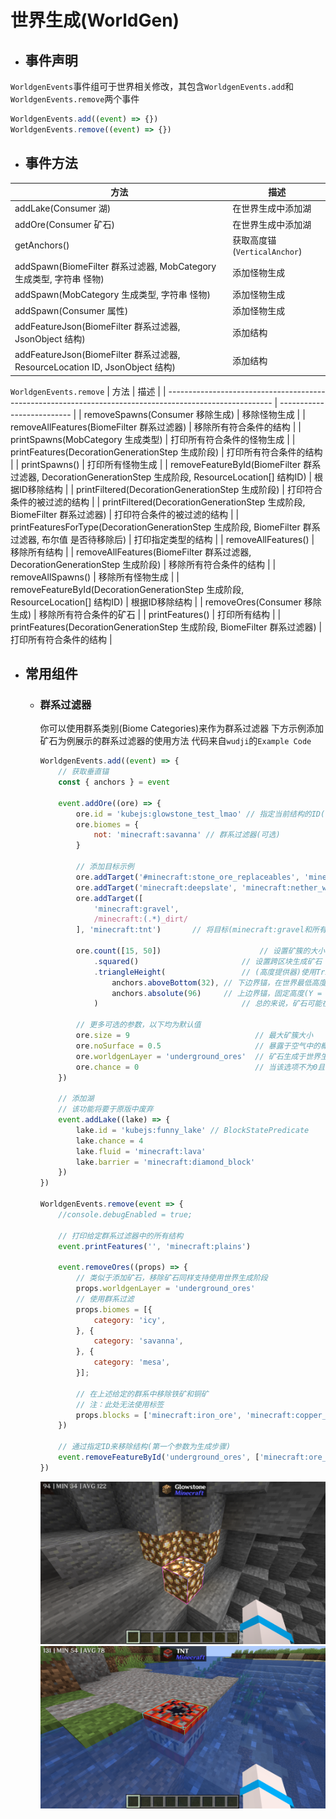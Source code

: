 # 世界生成(WorldGen)

* ## **事件声明**
`WorldgenEvents`事件组可于世界相关修改，其包含`WorldgenEvents.add`和`WorldgenEvents.remove`两个事件
  ```js
  WorldgenEvents.add((event) => {})
  WorldgenEvents.remove((event) => {})
  ```
* ## 事件方法
| 方法                                                                         | 描述                         |
| ---------------------------------------------------------------------------- | ---------------------------- |
| addLake(Consumer 湖)                                                         | 在世界生成中添加湖           |
| addOre(Consumer 矿石)                                                        | 在世界生成中添加湖           |
| getAnchors()                                                                 | 获取高度锚(`VerticalAnchor`) |
| addSpawn(BiomeFilter 群系过滤器, MobCategory 生成类型, 字符串 怪物)          | 添加怪物生成                 |
| addSpawn(MobCategory 生成类型, 字符串 怪物)                                  | 添加怪物生成                 |
| addSpawn(Consumer 属性)                                                      | 添加怪物生成                 |
| addFeatureJson(BiomeFilter 群系过滤器, JsonObject 结构)                      | 添加结构                     |
| addFeatureJson(BiomeFilter 群系过滤器, ResourceLocation ID, JsonObject 结构) | 添加结构                     |

`WorldgenEvents.remove`
| 方法                                                                                                     | 描述                       |
| -------------------------------------------------------------------------------------------------------- | -------------------------- |
| removeSpawns(Consumer 移除生成)                                                                          | 移除怪物生成               |
| removeAllFeatures(BiomeFilter 群系过滤器)                                                                | 移除所有符合条件的结构     |
| printSpawns(MobCategory 生成类型)                                                                        | 打印所有符合条件的怪物生成 |
| printFeatures(DecorationGenerationStep 生成阶段)                                                         | 打印所有符合条件的结构     |
| printSpawns()                                                                                            | 打印所有怪物生成           |
| removeFeatureById(BiomeFilter 群系过滤器, DecorationGenerationStep 生成阶段, ResourceLocation\[] 结构ID) | 根据ID移除结构             |
| printFiltered(DecorationGenerationStep 生成阶段)                                                         | 打印符合条件的被过滤的结构 |
| printFiltered(DecorationGenerationStep 生成阶段, BiomeFilter 群系过滤器)                                 | 打印符合条件的被过滤的结构 |
| printFeaturesForType(DecorationGenerationStep 生成阶段, BiomeFilter 群系过滤器, 布尔值 是否待移除后)     | 打印指定类型的结构         |
| removeAllFeatures()                                                                                      | 移除所有结构               |
| removeAllFeatures(BiomeFilter 群系过滤器, DecorationGenerationStep 生成阶段)                             | 移除所有符合条件的结构     |
| removeAllSpawns()                                                                                        | 移除所有怪物生成           |
| removeFeatureById(DecorationGenerationStep 生成阶段, ResourceLocation[] 结构ID)                          | 根据ID移除结构             |
| removeOres(Consumer 移除生成)                                                                            | 移除所有符合条件的矿石     |
| printFeatures()                                                                                          | 打印所有结构               |
| printFeatures(DecorationGenerationStep 生成阶段, BiomeFilter 群系过滤器)                                 | 打印所有符合条件的结构     |

* ## 常用组件
  * ### 群系过滤器
    你可以使用群系类别(Biome Categories)来作为群系过滤器
	下方示例添加矿石为例展示的群系过滤器的使用方法
	代码来自`wudji`的`Example Code`
    ```js
    WorldgenEvents.add((event) => {
    	// 获取垂直锚
    	const { anchors } = event
    
    	event.addOre((ore) => {
    		ore.id = 'kubejs:glowstone_test_lmao' // 指定当前结构的ID(可选，但推荐指定)
    		ore.biomes = {
    			not: 'minecraft:savanna' // 群系过滤器(可选)
    		}
    
    		// 添加目标示例
    		ore.addTarget('#minecraft:stone_ore_replaceables', 'minecraft:glowstone') // 将目标(#minecraft:stone_ore_replaceables标签下的方块)替换为minecraft:glowstone
    		ore.addTarget('minecraft:deepslate', 'minecraft:nether_wart_block')       // 将目标(minecraft:deepslate)替换为minecraft:nether_wart_block
    		ore.addTarget([
    			'minecraft:gravel',
    			/minecraft:(.*)_dirt/
    		], 'minecraft:tnt')       // 将目标(minecraft:gravel和所有类型的泥土)替换为minecraft:tnt
    
    		ore.count([15, 50])                      // 设置矿簇的大小(15~50中随机选择)，在此处你可以使用单个数字来生成固定数量的方块。
    			.squared()                       // 设置跨区块生成矿石
    			.triangleHeight(				 // (高度提供器)使用Triangular分布模式生成矿石(具体见上文)
    				anchors.aboveBottom(32), // 下边界锚，在世界最低高度(Y=-64)以上32格(即Y=-32)
    				anchors.absolute(96)	 // 上边界锚，固定高度(Y = 96)
    			)								 // 总的来说，矿石可能在Y = -32 ~ 96范围内生成，概率最大高度为Y = (-32 + 96) / 2 = 32
    
    		// 更多可选的参数，以下均为默认值
    		ore.size = 9                            // 最大矿簇大小
    		ore.noSurface = 0.5                     // 暴露于空气中的概率
    		ore.worldgenLayer = 'underground_ores'  // 矿石生成于世界生成中的阶段
    		ore.chance = 0							// 当该选项不为0且ore.count未被设置矿石将有1/n的概率在每个区块中生成
    	})
    
    	// 添加湖
    	// 该功能将要于原版中废弃
    	event.addLake((lake) => {
    		lake.id = 'kubejs:funny_lake' // BlockStatePredicate
    		lake.chance = 4
    		lake.fluid = 'minecraft:lava'
    		lake.barrier = 'minecraft:diamond_block'
    	})
    })
    
    WorldgenEvents.remove(event => {
    	//console.debugEnabled = true;
    
    	// 打印给定群系过滤器中的所有结构
    	event.printFeatures('', 'minecraft:plains')
    
    	event.removeOres((props) => {
    		// 类似于添加矿石，移除矿石同样支持使用世界生成阶段
    		props.worldgenLayer = 'underground_ores'
    		// 使用群系过滤
    		props.biomes = [{
    			category: 'icy',
    		}, {
    			category: 'savanna',
    		}, {
    			category: 'mesa',
    		}];
    
    		// 在上述给定的群系中移除铁矿和铜矿
    		// 注：此处无法使用标签
    		props.blocks = ['minecraft:iron_ore', 'minecraft:copper_ore']
    	})
    
    	// 通过指定ID来移除结构(第一个参数为生成步骤)
    	event.removeFeatureById('underground_ores', ['minecraft:ore_coal_upper', 'minecraft:ore_coal_lower'])
    })
    ```
	![例子](/imgs/worlgen/Example_1.png)
	![例子](/imgs/worlgen/Example_2.png)